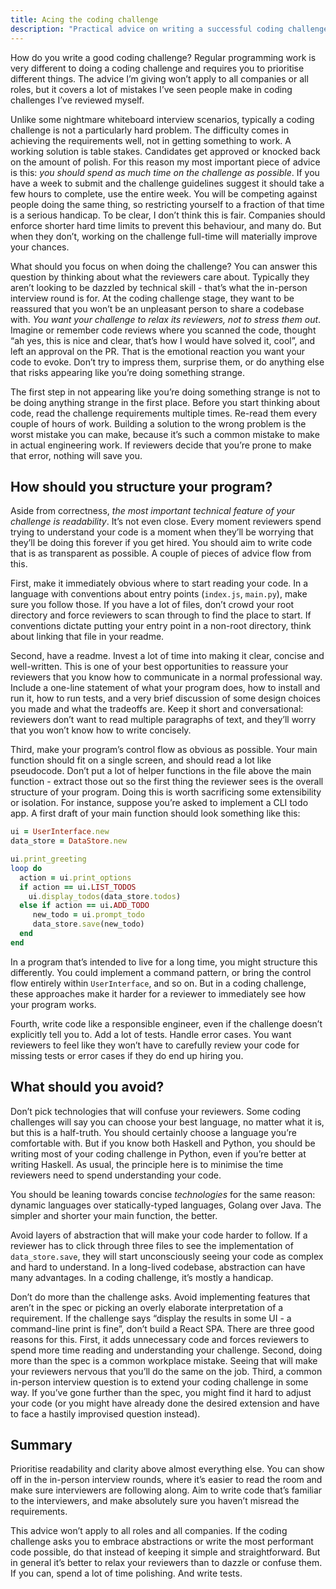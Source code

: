 ```yaml
---
title: Acing the coding challenge
description: "Practical advice on writing a successful coding challenge"
---
```


How do you write a good coding challenge? Regular programming work is very different to doing a coding challenge and requires you to prioritise different things. The advice I’m giving won’t apply to all companies or all roles, but it covers a lot of mistakes I’ve seen people make in coding challenges I’ve reviewed myself.

Unlike some nightmare whiteboard interview scenarios, typically a coding challenge is not a particularly hard problem. The difficulty comes in achieving the requirements well, not in getting something to work. A working solution is table stakes. Candidates get approved or knocked back on the amount of polish. For this reason my most important piece of advice is this: *you should spend as much time on the challenge as possible*. If you have a week to submit and the challenge guidelines suggest it should take a few hours to complete, use the entire week. You will be competing against people doing the same thing, so restricting yourself to a fraction of that time is a serious handicap. To be clear, I don’t think this is fair. Companies should enforce shorter hard time limits to prevent this behaviour, and many do. But when they don’t, working on the challenge full-time will materially improve your chances.

What should you focus on when doing the challenge? You can answer this question by thinking about what the reviewers care about. Typically they aren’t looking to be dazzled by technical skill - that’s what the in-person interview round is for. At the coding challenge stage, they want to be reassured that you won’t be an unpleasant person to share a codebase with. *You want your challenge to relax its reviewers, not to stress them out*. Imagine or remember code reviews where you scanned the code, thought “ah yes, this is nice and clear, that’s how I would have solved it, cool”, and left an approval on the PR. That is the emotional reaction you want your code to evoke. Don’t try to impress them, surprise them, or do anything else that risks appearing like you’re doing something strange.

The first step in not appearing like you’re doing something strange is not to be doing anything strange in the first place. Before you start thinking about code, read the challenge requirements multiple times. Re-read them every couple of hours of work. Building a solution to the wrong problem is the worst mistake you can make, because it’s such a common mistake to make in actual engineering work. If reviewers decide that you’re prone to make that error, nothing will save you.

## How should you structure your program?

Aside from correctness, *the most important technical feature of your challenge is readability*. It’s not even close. Every moment reviewers spend trying to understand your code is a moment when they’ll be worrying that they’ll be doing this forever if you get hired. You should aim to write code that is as transparent as possible. A couple of pieces of advice flow from this.

First, make it immediately obvious where to start reading your code. In a language with conventions about entry points (`index.js`, `main.py`), make sure you follow those. If you have a lot of files, don’t crowd your root directory and force reviewers to scan through to find the place to start. If conventions dictate putting your entry point in a non-root directory, think about linking that file in your readme.

Second, have a readme. Invest a lot of time into making it clear, concise and well-written. This is one of your best opportunities to reassure your reviewers that you know how to communicate in a normal professional way. Include a one-line statement of what your program does, how to install and run it, how to run tests, and a very brief discussion of some design choices you made and what the tradeoffs are. Keep it short and conversational: reviewers don’t want to read multiple paragraphs of text, and they’ll worry that you won’t know how to write concisely.

Third, make your program’s control flow as obvious as possible. Your main function should fit on a single screen, and should read a lot like pseudocode. Don’t put a lot of helper functions in the file above the main   function - extract those out so the first thing the reviewer sees is the overall structure of your program. Doing this is worth sacrificing some extensibility or isolation. For instance, suppose you’re asked to implement a CLI todo app. A first draft of your main function should look something like this:

```ruby
ui = UserInterface.new
data_store = DataStore.new

ui.print_greeting
loop do
  action = ui.print_options
  if action == ui.LIST_TODOS
    ui.display_todos(data_store.todos)
  else if action == ui.ADD_TODO
     new_todo = ui.prompt_todo
     data_store.save(new_todo)
  end
end
```

In a program that’s intended to live for a long time, you might structure this differently. You could implement a command pattern, or bring the control flow entirely within `UserInterface`, and so on. But in a coding challenge, these approaches make it harder for a reviewer to immediately see how your program works.

Fourth, write code like a responsible engineer, even if the challenge doesn’t explicitly tell you to. Add a lot of tests. Handle error cases. You want reviewers to feel like they won’t have to carefully review your code for missing tests or error cases if they do end up hiring you.

## What should you avoid?
Don’t pick technologies that will confuse your reviewers. Some coding challenges will say you can choose your best language, no matter what it is, but this is a half-truth. You should certainly choose a language you’re comfortable with. But if you know both Haskell and Python, you should be writing most of your coding challenge in Python, even if you’re better at writing Haskell. As usual, the principle here is to minimise the time reviewers need to spend understanding your code.

You should be leaning towards concise _technologies_ for the same reason: dynamic languages over statically-typed languages, Golang over Java. The simpler and shorter your main function, the better.

Avoid layers of abstraction that will make your code harder to follow. If a reviewer has to click through three files to see the implementation of `data_store.save`, they will start unconsciously seeing your code as complex and hard to understand. In a long-lived codebase, abstraction can have many advantages. In a coding challenge, it’s mostly a handicap.

Don’t do more than the challenge asks. Avoid implementing features that aren’t in the spec or picking an overly elaborate interpretation of a requirement. If the challenge says “display the results in some UI - a command-line print is fine”, don’t build a React SPA. There are three good reasons for this. First, it adds unnecessary code and forces reviewers to spend more time reading and understanding your challenge. Second, doing more than the spec is a common workplace mistake. Seeing that will make your reviewers nervous that you’ll do the same on the job. Third, a common in-person interview question is to extend your coding challenge in some way. If you’ve gone further than the spec, you might find it hard to adjust your code (or you might have already done the desired extension and have to face a hastily improvised question instead).

## Summary
Prioritise readability and clarity above almost everything else. You can show off in the in-person interview rounds, where it’s easier to read the room and make sure interviewers are following along. Aim to write code that’s familiar to the interviewers, and make absolutely sure you haven’t misread the requirements.

This advice won’t apply to all roles and all companies. If the coding challenge asks you to embrace abstractions or write the most performant code possible, do that instead of keeping it simple and straightforward. But in general it’s better to relax your reviewers than to dazzle or confuse them. If you can, spend a lot of time polishing. And write tests.


